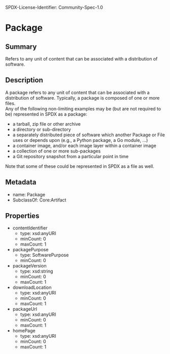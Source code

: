 SPDX-License-Identifier: Community-Spec-1.0

# Package

## Summary

Refers to any unit of content that can be associated with a distribution of software.

## Description

A package refers to any unit of content that can be associated with a distribution of software.
Typically, a package is composed of one or more files.  
Any of the following non-limiting examples may be (but are not required to be) represented in SPDX as a package:

 - a tarball, zip file or other archive
 - a directory or sub-directory
 - a separately distributed piece of software which another Package or File uses or depends upon (e.g., a Python package, a Go module, ...)
 - a container image, and/or each image layer within a container image
 - a collection of one or more sub-packages
 - a Git repository snapshot from a particular point in time

Note that some of these could be represented in SPDX as a file as well.

## Metadata

- name: Package
- SubclassOf: Core:Artifact

## Properties

- contentIdentifier
  - type: xsd:anyURI
  - minCount: 0
  - maxCount: 1
- packagePurpose
  - type: SoftwarePurpose
  - minCount: 0
- packageVersion
  - type: xsd:string
  - minCount: 0
  - maxCount: 1
- downloadLocation
  - type: xsd:anyURI
  - minCount: 0
  - maxCount: 1
- packageUrl
  - type: xsd:anyURI
  - minCount: 0
  - maxCount: 1
- homePage
  - type: xsd:anyURI
  - minCount: 0
  - maxCount: 1

